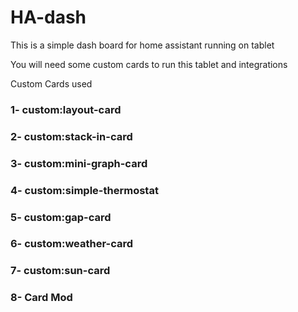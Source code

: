 # HA-dash

This is a simple dash board for home assistant running on tablet 

You will need some custom cards to run this tablet and integrations

Custom Cards used

### 1- custom:layout-card
### 2- custom:stack-in-card
### 3- custom:mini-graph-card
### 4- custom:simple-thermostat
### 5- custom:gap-card
### 6- custom:weather-card
### 7- custom:sun-card
### 8- Card Mod
